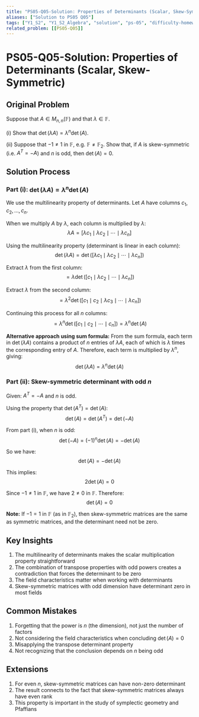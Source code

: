 ```yaml
---
title: "PS05-Q05-Solution: Properties of Determinants (Scalar, Skew-Symmetric)"
aliases: ["Solution to PS05 Q05"]
tags: ["Y1_S2", "Y1_S2_Algebra", "solution", "ps-05", "difficulty-homework", "determinant-properties", "scalar-multiplication", "skew-symmetric"]
related_problem: [[PS05-Q05]]
---
```


# PS05-Q05-Solution: Properties of Determinants (Scalar, Skew-Symmetric)

## Original Problem
Suppose that $A \in M_{n,n}(\mathbb{F})$ and that $\lambda \in \mathbb{F}$.

(i) Show that $\operatorname{det}(\lambda A) = \lambda^n \operatorname{det}(A)$.

(ii) Suppose that $-1 \neq 1$ in $\mathbb{F}$, e.g. $\mathbb{F} \neq \mathbb{F}_2$. Show that, if $A$ is skew-symmetric (i.e. $A^T = -A$) and $n$ is odd, then $\operatorname{det}(A) = 0$.

## Solution Process

### Part (i): $\operatorname{det}(\lambda A) = \lambda^n \operatorname{det}(A)$

We use the multilinearity property of determinants. Let $A$ have columns $c_1, c_2, \ldots, c_n$.

When we multiply $A$ by $\lambda$, each column is multiplied by $\lambda$:
$$\lambda A = [\lambda c_1 \mid \lambda c_2 \mid \cdots \mid \lambda c_n]$$

Using the multilinearity property (determinant is linear in each column):
$$\operatorname{det}(\lambda A) = \operatorname{det}([\lambda c_1 \mid \lambda c_2 \mid \cdots \mid \lambda c_n])$$

Extract $\lambda$ from the first column:
$$= \lambda \operatorname{det}([c_1 \mid \lambda c_2 \mid \cdots \mid \lambda c_n])$$

Extract $\lambda$ from the second column:
$$= \lambda^2 \operatorname{det}([c_1 \mid c_2 \mid \lambda c_3 \mid \cdots \mid \lambda c_n])$$

Continuing this process for all $n$ columns:
$$= \lambda^n \operatorname{det}([c_1 \mid c_2 \mid \cdots \mid c_n]) = \lambda^n \operatorname{det}(A)$$

**Alternative approach using sum formula:**
From the sum formula, each term in $\operatorname{det}(\lambda A)$ contains a product of $n$ entries of $\lambda A$, each of which is $\lambda$ times the corresponding entry of $A$. Therefore, each term is multiplied by $\lambda^n$, giving:
$$\operatorname{det}(\lambda A) = \lambda^n \operatorname{det}(A)$$

### Part (ii): Skew-symmetric determinant with odd $n$

Given: $A^T = -A$ and $n$ is odd.

Using the property that $\operatorname{det}(A^T) = \operatorname{det}(A)$:
$$\operatorname{det}(A) = \operatorname{det}(A^T) = \operatorname{det}(-A)$$

From part (i), when $n$ is odd:
$$\operatorname{det}(-A) = (-1)^n \operatorname{det}(A) = -\operatorname{det}(A)$$

So we have:
$$\operatorname{det}(A) = -\operatorname{det}(A)$$

This implies:
$$2 \operatorname{det}(A) = 0$$

Since $-1 \neq 1$ in $\mathbb{F}$, we have $2 \neq 0$ in $\mathbb{F}$. Therefore:
$$\operatorname{det}(A) = 0$$

**Note:** If $-1 = 1$ in $\mathbb{F}$ (as in $\mathbb{F}_2$), then skew-symmetric matrices are the same as symmetric matrices, and the determinant need not be zero.

## Key Insights
1. The multilinearity of determinants makes the scalar multiplication property straightforward
2. The combination of transpose properties with odd powers creates a contradiction that forces the determinant to be zero
3. The field characteristics matter when working with determinants
4. Skew-symmetric matrices with odd dimension have determinant zero in most fields

## Common Mistakes
1. Forgetting that the power is $n$ (the dimension), not just the number of factors
2. Not considering the field characteristics when concluding $\operatorname{det}(A) = 0$
3. Misapplying the transpose determinant property
4. Not recognizing that the conclusion depends on $n$ being odd

## Extensions
1. For even $n$, skew-symmetric matrices can have non-zero determinant
2. The result connects to the fact that skew-symmetric matrices always have even rank
3. This property is important in the study of symplectic geometry and Pfaffians

